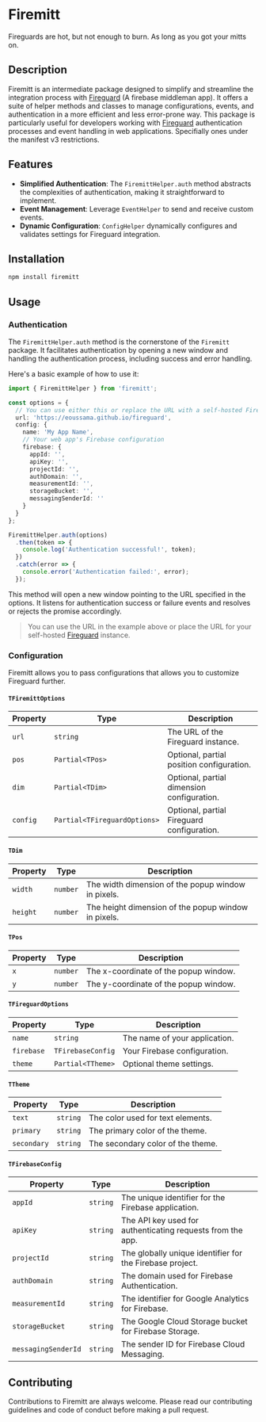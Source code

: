 # Firemitt
Fireguards are hot, but not enough to burn. As long as you got your mitts on.

## Description
Firemitt is an intermediate package designed to simplify and streamline the integration process with [Fireguard](https://github.com/EOussama/fireguard) (A firebase middleman app). It offers a suite of helper methods and classes to manage configurations, events, and authentication in a more efficient and less error-prone way. This package is particularly useful for developers working with [Fireguard](https://github.com/EOussama/fireguard) authentication processes and event handling in web applications. Specifially ones under the manifest v3 restrictions.

## Features
* **Simplified Authentication**: The `FiremittHelper.auth` method abstracts the complexities of authentication, making it straightforward to implement.
* **Event Management**: Leverage `EventHelper` to send and receive custom events.
* **Dynamic Configuration**: `ConfigHelper` dynamically configures and validates settings for Fireguard integration.

## Installation
```sh
npm install firemitt
```

## Usage

### Authentication

The `FiremittHelper.auth` method is the cornerstone of the `Firemitt` package. It facilitates authentication by opening a new window and handling the authentication process, including success and error handling.

Here's a basic example of how to use it:

```ts
import { FiremittHelper } from 'firemitt';

const options = {
  // You can use either this or replace the URL with a self-hosted Fireguard instance.
  url: 'https://eoussama.github.io/fireguard',
  config: {
    name: 'My App Name',
    // Your web app's Firebase configuration
    firebase: {
      appId: '',
      apiKey: '',
      projectId: '',
      authDomain: '',
      measurementId: '',
      storageBucket: '',
      messagingSenderId: ''
    }
  }
};

FiremittHelper.auth(options)
  .then(token => {
    console.log('Authentication successful!', token);
  })
  .catch(error => {
    console.error('Authentication failed:', error);
  });
```

This method will open a new window pointing to the URL specified in the options. It listens for authentication success or failure events and resolves or rejects the promise accordingly.

> You can use the URL in the example above or place the URL for your self-hosted [Fireguard](https://github.com/EOussama/fireguard) instance.

### Configuration
Firemitt allows you to pass configurations that allows you to customize Fireguard further.

#### `TFiremittOptions`
| Property | Type | Description |
| -------- | ---- | ----------- |
| `url` | `string` | The URL of the Fireguard instance. |
| `pos` | `Partial<TPos>` | Optional, partial position configuration. |
| `dim` | `Partial<TDim>` | Optional, partial dimension configuration. |
| `config` | `Partial<TFireguardOptions>` | Optional, partial Fireguard configuration. |

#### `TDim`
| Property | Type | Description |
| -------- | ---- | ----------- |
| `width` | `number` | The width dimension of the popup window in pixels. |
| `height` | `number` | The height dimension of the popup window in pixels. |

#### `TPos`
| Property | Type | Description |
| -------- | ---- | ----------- |
| `x` | `number` | The x-coordinate of the popup window. |
| `y` | `number` | The y-coordinate of the popup window. |

#### `TFireguardOptions`
| Property | Type | Description |
| -------- | ---- | ----------- |
| `name` | `string` | The name of your application. |
| `firebase` | `TFirebaseConfig` | Your Firebase configuration. |
| `theme` | `Partial<TTheme>` | Optional theme settings. |

#### `TTheme`
| Property | Type | Description |
| -------- | ---- | ----------- |
| `text` | `string` | The color used for text elements. |
| `primary` | `string` | The primary color of the theme. |
| `secondary` | `string` | The secondary color of the theme. |

#### `TFirebaseConfig`
| Property | Type | Description |
| -------- | ---- | ----------- |
| `appId` | `string` | The unique identifier for the Firebase application. |
| `apiKey` | `string` | The API key used for authenticating requests from the app. |
| `projectId` | `string` | The globally unique identifier for the Firebase project. |
| `authDomain` | `string` | The domain used for Firebase Authentication. |
| `measurementId` | `string` | The identifier for Google Analytics for Firebase. |
| `storageBucket` | `string` | The Google Cloud Storage bucket for Firebase Storage. |
| `messagingSenderId` | `string` | The sender ID for Firebase Cloud Messaging. |

## Contributing

Contributions to Firemitt are always welcome. Please read our contributing guidelines and code of conduct before making a pull request.